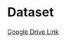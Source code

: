 # Dataset

[Google Drive Link](https://drive.google.com/drive/folders/1AsFSlsZ0o_eiEpClIibq5fnrt68PePlt?usp=sharing)
